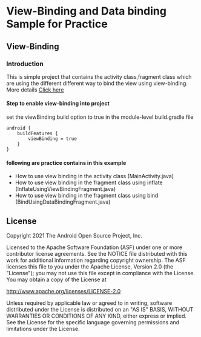 # View-Binding and Data binding Sample for Practice

## View-Binding

### Introduction

This is simple project that contains the activity class,fragment class which are using the different different way to bind the view using view-binding. More details [Click here](https://developer.android.com/topic/libraries/view-binding)
  
#### Step to enable view-binding into project
set the viewBinding build option to true in the module-level build.gradle file
```
android {
    buildFeatures {
        viewBinding = true
    }
}
```

#### following are practice contains in this example
- How to use view binding in the activity class (MainActivity.java)
- How to use view binding in the fragment class using inflate (InflateUsingViewBindingFragment.java)
- How to use view binding in the fragment class using bind (BindUsingDataBindingFragment.java)


License
--------

Copyright 2021 The Android Open Source Project, Inc.

Licensed to the Apache Software Foundation (ASF) under one or more contributor
license agreements.  See the NOTICE file distributed with this work for
additional information regarding copyright ownership.  The ASF licenses this
file to you under the Apache License, Version 2.0 (the "License"); you may not
use this file except in compliance with the License.  You may obtain a copy of
the License at

http://www.apache.org/licenses/LICENSE-2.0

Unless required by applicable law or agreed to in writing, software
distributed under the License is distributed on an "AS IS" BASIS, WITHOUT
WARRANTIES OR CONDITIONS OF ANY KIND, either express or implied.  See the
License for the specific language governing permissions and limitations under
the License.